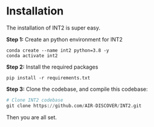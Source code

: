 # Installation
The installation of INT2 is super easy.

**Step 1:** Create an python environment for INT2
```shell
conda create --name int2 python=3.8 -y
conda activate int2
```

**Step 2:** Install the required packages
```shell
pip install -r requirements.txt
```

**Step 3:** Clone the codebase, and compile this codebase: 
```python
# Clone INT2 codebase
git clone https://github.com/AIR-DISCOVER/INT2.git

```

Then you are all set.